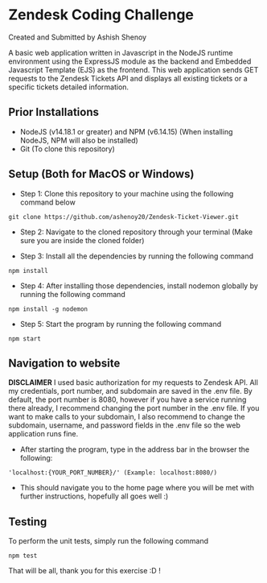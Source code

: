 # Zendesk Coding Challenge
Created and Submitted by Ashish Shenoy

A basic web application written in Javascript in the NodeJS runtime environment using the ExpressJS module as the backend and Embedded Javascript Template (EJS) as the frontend.
This web application sends GET requests to the Zendesk Tickets API and displays all existing tickets or a specific tickets detailed information.

## Prior Installations
- NodeJS (v14.18.1 or greater) and NPM (v6.14.15) (When installing NodeJS, NPM will also be installed)
- Git (To clone this repository)

## Setup (Both for MacOS or Windows)

- Step 1: Clone this repository to your machine using the following command below
```
git clone https://github.com/ashenoy20/Zendesk-Ticket-Viewer.git
```
- Step 2: Navigate to the cloned repository through your terminal (Make sure you are inside the cloned folder)

- Step 3: Install all the dependencies by running the following command
```
npm install
```
- Step 4: After installing those dependencies, install nodemon globally by running the following command
```
npm install -g nodemon
```
- Step 5: Start the program by running the following command
```
npm start
```

## Navigation to website

**DISCLAIMER**
I used basic authorization for my requests to Zendesk API. All my credentials, port number, and subdomain are saved in the .env file. By default, the port number is 8080, 
however if you have a service running there already, I recommend changing the port number in the .env file. If you want to make calls to your subdomain, I also recommend to change the subdomain, username, and password fields in the .env file so the web application runs fine.

- After starting the program, type in the address bar in the browser the following:
```
'localhost:{YOUR_PORT_NUMBER}/' (Example: localhost:8080/)
```
- This should navigate you to the home page where you will be met with further instructions, hopefully all goes well :)

## Testing
To perform the unit tests, simply run the following command
```
npm test
```

That will be all, thank you for this exercise :D !

